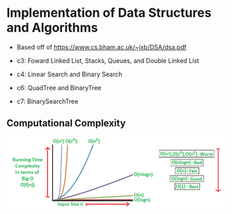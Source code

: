 # Implementation of Data Structures and Algorithms
* Based off of https://www.cs.bham.ac.uk/~jxb/DSA/dsa.pdf

* c3: Foward Linked List, Stacks, Queues, and Double Linked List
* c4: Linear Search and Binary Search
* c6: QuadTree and BinaryTree
* c7: BinarySearchTree


## Computational Complexity
![](BigODiagram.png)

